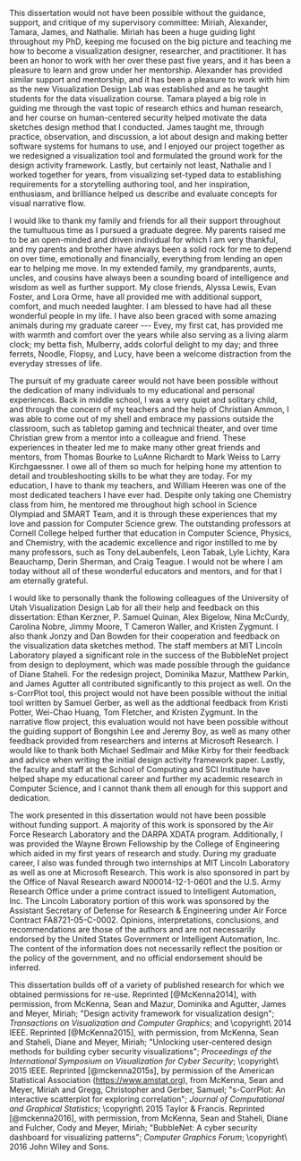 This dissertation would not have been possible without the guidance, support,
and critique of my supervisory committee: Miriah, Alexander, Tamara, James, and
Nathalie. Miriah has been a huge guiding light throughout my PhD, keeping me
focused on the big picture and teaching me how to become a visualization
designer, researcher, and practitioner. It has been an honor to work with her
over these past five years, and it has been a pleasure to learn and grow under
her mentorship. Alexander has provided similar support and mentorship, and it
has been a pleasure to work with him as the new Visualization Design Lab was
established and as he taught students for the data visualization course. Tamara
played a big role in guiding me through the vast topic of research ethics and
human research, and her course on human-centered security helped motivate the
data sketches design method that I conducted. James taught me, through practice,
observation, and discussion, a lot about design and making better software
systems for humans to use, and I enjoyed our project together as we redesigned a
visualization tool and formulated the ground work for the design activity
framework. Lastly, but certainly not least, Nathalie and I worked together for
years, from visualizing set-typed data to establishing requirements for a
storytelling authoring tool, and her inspiration, enthusiasm, and brilliance
helped us describe and evaluate concepts for visual narrative flow.


I would like to thank my family and friends for all their support throughout the
tumultuous time as I pursued a graduate degree. My parents raised me to be an
open-minded and driven individual for which I am very thankful, and my parents
and brother have always been a solid rock for me to depend on over time,
emotionally and financially, everything from lending an open ear to helping me
move. In my extended family, my grandparents, aunts, uncles, and cousins have
always been a sounding board of intelligence and wisdom as well as further
support. My close friends, Alyssa Lewis, Evan Foster, and Lora Orme, have all
provided me with additional support, comfort, and much needed laughter. I am
blessed to have had all these wonderful people in my life. I have also been
graced with some amazing animals during my graduate career --- Evey, my first
cat, has provided me with warmth and comfort over the years while also serving
as a living alarm clock; my betta fish, Mulberry, adds colorful delight to my
day; and three ferrets, Noodle, Flopsy, and Lucy, have been a welcome
distraction from the everyday stresses of life.


The pursuit of my graduate career would not have been possible without the
dedication of many individuals to my educational and personal experiences. Back
in middle school, I was a very quiet and solitary child, and through the concern
of my teachers and the help of Christian Ammon, I was able to come out of my
shell and embrace my passions outside the classroom, such as tabletop gaming and
technical theater, and over time Christian grew from a mentor into a colleague
and friend. These experiences in theater led me to make many other great friends
and mentors, from Thomas Bourke to LuAnne Richardt to Mark Weiss to Larry
Kirchgaessner. I owe all of them so much for helping hone my attention to detail
and troubleshooting skills to be what they are today. For my education, I have
to thank my teachers, and William Heeren was one of the most dedicated teachers
I have ever had. Despite only taking one Chemistry class from him, he mentored
me throughout high school in Science Olympiad and SMART Team, and it is through
these experiences that my love and passion for Computer Science grew. The
outstanding professors at Cornell College helped further that education in
Computer Science, Physics, and Chemistry, with the academic excellence and rigor
instilled to me by many professors, such as Tony deLaubenfels, Leon Tabak, Lyle
Lichty, Kara Beauchamp, Derin Sherman, and Craig Teague. I would not be where I
am today without all of these wonderful educators and mentors, and for that I am
eternally grateful.


I would like to personally thank the following colleagues of the University of
Utah Visualization Design Lab for all their help and feedback on this
dissertation: Ethan Kerzner, P. Samuel Quinan, Alex Bigelow, Nina McCurdy,
Carolina Nobre, Jimmy Moore, T Cameron Waller, and Kristen Zygmunt. I also thank
Jonzy and Dan Bowden for their cooperation and feedback on the visualization
data sketches method. The staff members at MIT Lincoln Laboratory played a
significant role in the success of the BubbleNet project from design to
deployment, which was made possible through the guidance of Diane Staheli. For
the redesign project, Dominika Mazur, Matthew Parkin, and James Agutter all
contributed significantly to this project as well. On the s-CorrPlot tool, this
project would not have been possible without the initial tool written by Samuel
Gerber, as well as the addtional feedback from Kristi Potter, Wei-Chao Huang,
Tom Fletcher, and Kristen Zygmunt. In the narrative flow project, this
evaluation would not have been possible without the guiding support of Bongshin
Lee and Jeremy Boy, as well as many other feedback provided from researchers and
interns at Microsoft Research. I would like to thank both Michael Sedlmair and
Mike Kirby for their feedback and advice when writing the initial design
activity framework paper. Lastly, the faculty and staff at the School of
Computing and SCI Institute have helped shape my educational career and further
my academic research in Computer Science, and I cannot thank them all enough for
this support and dedication.


The work presented in this dissertation would not have been possible without
funding support. A majority of this work is sponsored by the Air Force Research
Laboratory and the DARPA XDATA program. Additionally, I was provided the Wayne
Brown Fellowship by the College of Engineering which aided in my first years of
research and study. During my graduate career, I also was funded through two
internships at MIT Lincoln Laboratory as well as one at Microsoft Research. This
work is also sponsored in part by the Office of Naval Research award
N00014-12-1-0601 and the U.S. Army Research Office under a prime contract issued
to Intelligent Automation, Inc. The Lincoln Laboratory portion of this work was
sponsored by the Assistant Secretary of Defense for Research & Engineering under
Air Force Contract FA8721-05-C-0002. Opinions, interpretations, conclusions, and
recommendations are those of the authors and are not necessarily endorsed by the
United States Government or Intelligent Automation, Inc. The content of the
information does not necessarily reflect the position or the policy of the
government, and no official endorsement should be inferred.


This dissertation builds off of a variety of published research for which we
obtained permissions for re-use.
Reprinted [@McKenna2014], with permission, from McKenna, Sean and Mazur, Dominika and Agutter, James and Meyer, Miriah; "Design activity framework for visualization design"; _Transactions on Visualization and Computer Graphics_; and \copyright\ 2014 IEEE.
Reprinted [@McKenna2015], with permission, from McKenna, Sean and Staheli, Diane and Meyer, Miriah; "Unlocking user-centered design methods for building cyber security visualizations"; _Proceedings of the International Symposium on Visualization for Cyber Security_; \copyright\ 2015 IEEE.
Reprinted [@mckenna2015s], by permission of the American Statistical Association (<https://www.amstat.org>), from McKenna, Sean and Meyer, Miriah and Gregg, Christopher and Gerber, Samuel; "s-CorrPlot: An interactive scatterplot for exploring correlation"; _Journal of Computational and Graphical Statistics_; \copyright\ 2015 Taylor & Francis.
Reprinted [@mckenna2016], with permission, from McKenna, Sean and Staheli, Diane and Fulcher, Cody and Meyer, Miriah; "BubbleNet: A cyber security dashboard for visualizing patterns"; _Computer Graphics Forum_; \copyright\ 2016 John Wiley and Sons.
